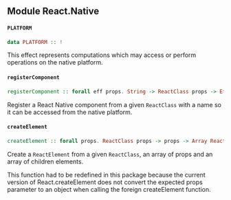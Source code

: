 ## Module React.Native

#### `PLATFORM`

``` purescript
data PLATFORM :: !
```

This effect represents computations which may access or perform operations
on the native platform.

#### `registerComponent`

``` purescript
registerComponent :: forall eff props. String -> ReactClass props -> Eff (platform :: PLATFORM | eff) Unit
```

Register a React Native component from a given `ReactClass` with a name
so it can be accessed from the native platform.

#### `createElement`

``` purescript
createElement :: forall props. ReactClass props -> props -> Array ReactElement -> ReactElement
```

Create a `ReactElement` from a given `ReactClass`, an array of props and an
array of children elements.

This function had to be redefined in this package because the current
version of React.createElement does not convert the expected props
parameter to an object when calling the foreign createElement function.


